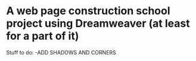 # A web page construction school project using Dreamweaver (at least for a part of it)
Stuff to do:
  -ADD SHADOWS AND CORNERS
